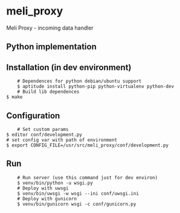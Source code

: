meli_proxy
===
Meli Proxy - incoming data handler

Python implementation
---

Installation (in dev environment)
----
        # Dependences for python debian/ubuntu support
        $ aptitude install python-pip python-virtualenv python-dev
        # Build lib dependences
	$ make

Configuration
----

        # Set custom params
	$ editor conf/development.py
	# set config var with path of environment
	$ export CONFIG_FILE=/usr/src/meli_proxy/conf/development.py

Run
----
        # Run server (use this command just for dev environ)
        $ venv/bin/python -u wsgi.py
        # Deploy with uwsgi
        $ venv/bin/uwsgi -w wsgi --ini conf/uwsgi.ini
        # Deploy with gunicorn
        $ venv/bin/gunicorn wsgi -c conf/gunicorn.py
